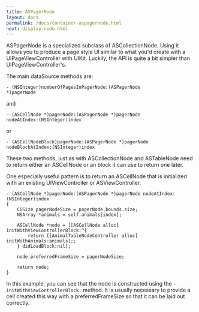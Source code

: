 ```yaml
---
title: ASPagerNode
layout: docs
permalink: /docs/container-aspagernode.html
next: display-node.html
---
```


ASPagerNode is a specialized subclass of ASCollectionNode.  Using it allows you to produce a page style UI similar to what you'd create with a UIPageViewController with UIKit.  Luckily, the API is quite a bit simpler than UIPageViewController's.

The main dataSource methods are:

<code>- (NSInteger)numberOfPagesInPagerNode:(ASPagerNode *)pagerNode</code>

and 

<code>- (ASCellNode *)pagerNode:(ASPagerNode *)pagerNode nodeAtIndex:(NSInteger)index</code>

or

<code>- (ASCellNodeBlock)pagerNode:(ASPagerNode *)pagerNode nodeBlockAtIndex:(NSInteger)index</code>


These two methods, just as with ASCollectionNode and ASTableNode need to return either an ASCellNode or an block it can use to return one later.  

One especially useful pattern is to return an ASCellNode that is initialized with an existing UIViewController or ASViewController.

```
- (ASCellNode *)pagerNode:(ASPagerNode *)pagerNode nodeAtIndex:(NSInteger)index
{
    CGSize pagerNodeSize = pagerNode.bounds.size;
    NSArray *animals = self.animals[index];
    
    ASCellNode *node = [[ASCellNode alloc] initWithViewControllerBlock:^{
        return [[AnimalTableNodeController alloc] initWithAnimals:animals];;
    } didLoadBlock:nil];
    
    node.preferredFrameSize = pagerNodeSize;
    
    return node;
}
```

In this example, you can see that the node is constructed using the `-initWithViewControllerBlock:` method.  It is usually necessary to provide a cell created this way with a preferredFrameSize so that it can be laid out correctly.



